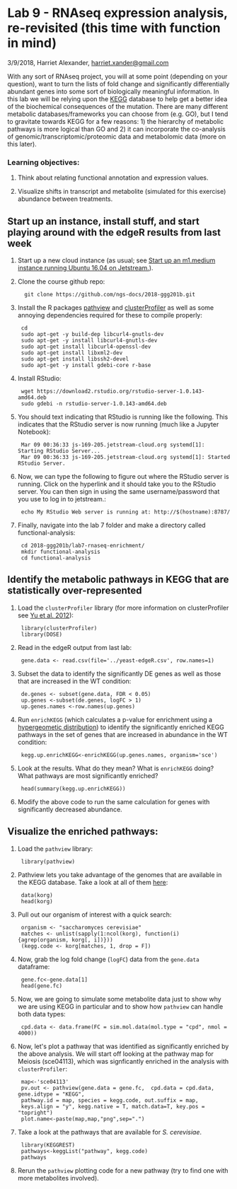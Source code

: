 # Lab 9 - RNAseq expression analysis, re-revisited (this time with function in mind)

3/9/2018, Harriet Alexander, harriet.xander@gmail.com


With any sort of RNAseq project, you will at some point (depending on your question), want to turn the lists of fold change and significantly differentially abundant genes into some sort of biologically meaningful information. In this lab we will be relying upon the [KEGG](http://www.genome.jp/kegg/pathway.html) database to help get a better idea of the biochemical consequences of the mutation. There are many different metabolic databases/frameworks you can choose from (e.g. GO), but I tend to gravitate towards KEGG for a few reasons: 1) the hierarchy of metabolic pathways is more logical than GO and 2) it can incorporate the co-analysis of genomic/transcriptomic/proteomic data and metabolomic data (more on this later).

### Learning objectives:

1. Think about relating functional annotation and expression values.

2. Visualize shifts in transcript and metabolite (simulated for this exercise) abundance between treatments.

## Start up an instance, install stuff, and start playing around with the edgeR results from last week

1. Start up a new cloud instance (as usual; see [Start up an m1.medium instance running Ubuntu 16.04 on Jetstream.](../lab1-jetstream/boot.md)).

3. Clone the course github repo:

         git clone https://github.com/ngs-docs/2018-ggg201b.git

4. Install the R packages [pathview](https://bioconductor.org/packages/release/bioc/html/pathview.html) and [clusterProfiler](https://bioconductor.org/packages/release/bioc/vignettes/clusterProfiler/inst/doc/clusterProfiler.html#kegg-over-representation-test) as well as some annoying dependencies required for these to compile properly:

        cd
        sudo apt-get -y build-dep libcurl4-gnutls-dev
        sudo apt-get -y install libcurl4-gnutls-dev
        sudo apt-get install libcurl4-openssl-dev
        sudo apt-get install libxml2-dev
        sudo apt-get install libssh2-devel
        sudo apt-get -y install gdebi-core r-base

4. Install RStudio:

        wget https://download2.rstudio.org/rstudio-server-1.0.143-amd64.deb
        sudo gdebi -n rstudio-server-1.0.143-amd64.deb   

4. You should text indicating that RStudio is running like the following. This indicates that the RStudio server is now running (much like a Jupyter Notebook):

        Mar 09 00:36:33 js-169-205.jetstream-cloud.org systemd[1]: Starting RStudio Server...
        Mar 09 00:36:33 js-169-205.jetstream-cloud.org systemd[1]: Started RStudio Server.

4. Now, we can type the following to figure out where the RStudio server is running. Click on the hyperlink and it should take you to the RStudio server. You can then sign in using the same username/password that you use to log in to jetstream.:

        echo My RStudio Web server is running at: http://$(hostname):8787/

4. Finally, navigate into the lab 7 folder and make a directory called functional-analysis:

        cd 2018-ggg201b/lab7-rnaseq-enrichment/
        mkdir functional-analysis
        cd functional-analysis

## Identify the metabolic pathways in KEGG that are statistically over-represented

1. Load the `clusterProfiler` library (for more information on clusterProfiler see [Yu et al. 2012](https://www.ncbi.nlm.nih.gov/pmc/articles/PMC3339379/)):

        library(clusterProfiler)
        library(DOSE)

2. Read in the edgeR output from last lab:

        gene.data <- read.csv(file='../yeast-edgeR.csv', row.names=1)

3. Subset the data to identify the significantly DE genes as well as those that are increased in the WT condition:

        de.genes <- subset(gene.data, FDR < 0.05)
        up.genes <-subset(de.genes, logFC > 1)
        up.genes.names <-row.names(up.genes)

4. Run `enrichKEGG` (which calculates a p-value for enrichment using a [hypergeometic distribution](https://en.wikipedia.org/wiki/Hypergeometric_distribution)) to identify the significantly enriched KEGG pathways in the set of genes that are increased in abundance in the WT condition:  

        kegg.up.enrichKEGG<-enrichKEGG(up.genes.names, organism='sce')

5. Look at the results. What do they mean? What is `enrichKEGG` doing? What pathways are most significantly enriched?

        head(summary(kegg.up.enrichKEGG))

6. Modify the above code to run the same calculation for genes with significantly decreased abundance.

## Visualize the enriched pathways:

1. Load the `pathview` library:

        library(pathview)

1. Pathview lets you take advantage of the genomes that are available in the KEGG database. Take a look at all of them [here](http://www.genome.jp/kegg/catalog/org_list.html):

        data(korg)
        head(korg)

2. Pull out our organism of interest with a quick search:

        organism <- "saccharomyces cerevisiae"
        matches <- unlist(sapply(1:ncol(korg), function(i) {agrep(organism, korg[, i])}))
        (kegg.code <- korg[matches, 1, drop = F])

3. Now, grab the log fold change (`logFC`) data from the `gene.data` dataframe:

        gene.fc<-gene.data[1]
        head(gene.fc)

4. Now, we are going to simulate some metabolite data just to show why we are using KEGG in particular and to show how `pathview` can handle both data types:

        cpd.data <- data.frame(FC = sim.mol.data(mol.type = "cpd", nmol = 4000))

5. Now, let's plot a pathway that was identified as significantly enriched by the above analysis. We will start off looking at the pathway map for Meiosis (sce04113), which was signficantly enriched in the analysis with `clusterProfiler`:

        map<-'sce04113'
        pv.out <- pathview(gene.data = gene.fc,  cpd.data = cpd.data, gene.idtype = "KEGG",
        pathway.id = map, species = kegg.code, out.suffix = map,
        keys.align = "y", kegg.native = T, match.data=T, key.pos = "topright")
        plot.name<-paste(map,map,"png",sep=".")

6. Take a look at the pathways that are available for _S. cerevisiae_.

        library(KEGGREST)
        pathways<-keggList("pathway", kegg.code)
        pathways

7. Rerun the `pathview` plotting code for a new pathway (try to find one with more metabolites involved).
